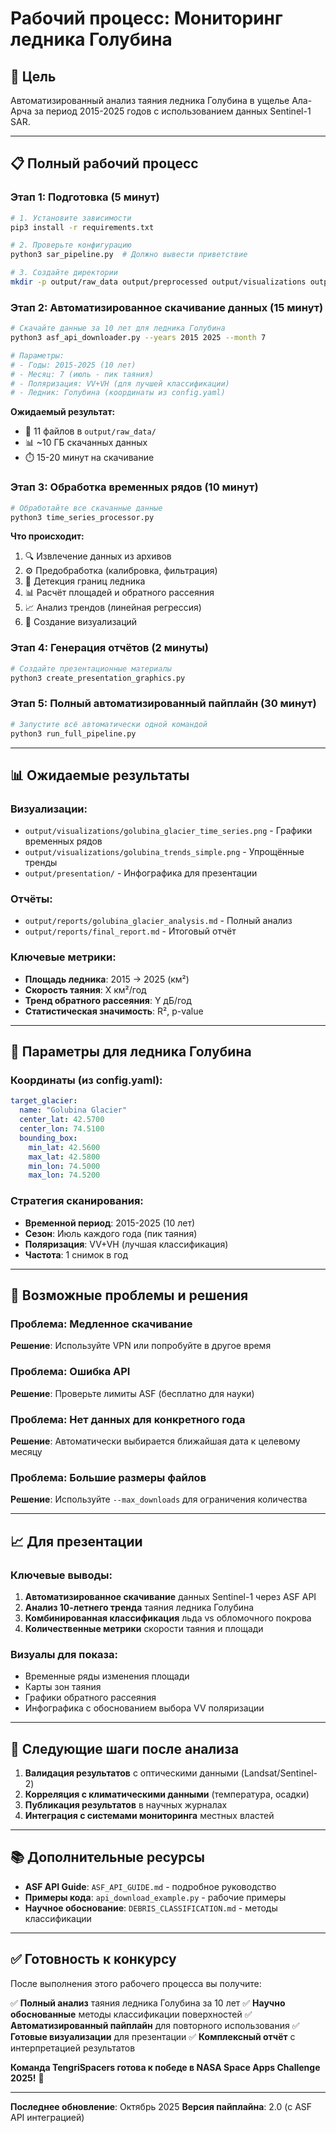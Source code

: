 # Рабочий процесс: Мониторинг ледника Голубина

## 🎯 Цель
Автоматизированный анализ таяния ледника Голубина в ущелье Ала-Арча за период 2015-2025 годов с использованием данных Sentinel-1 SAR.

---

## 📋 Полный рабочий процесс

### Этап 1: Подготовка (5 минут)
```bash
# 1. Установите зависимости
pip3 install -r requirements.txt

# 2. Проверьте конфигурацию
python3 sar_pipeline.py  # Должно вывести приветствие

# 3. Создайте директории
mkdir -p output/raw_data output/preprocessed output/visualizations output/reports
```

### Этап 2: Автоматизированное скачивание данных (15 минут)
```bash
# Скачайте данные за 10 лет для ледника Голубина
python3 asf_api_downloader.py --years 2015 2025 --month 7

# Параметры:
# - Годы: 2015-2025 (10 лет)
# - Месяц: 7 (июль - пик таяния)
# - Поляризация: VV+VH (для лучшей классификации)
# - Ледник: Голубина (координаты из config.yaml)
```

**Ожидаемый результат:**
- 📁 11 файлов в `output/raw_data/`
- 📊 ~10 ГБ скачанных данных
- ⏱️ 15-20 минут на скачивание

### Этап 3: Обработка временных рядов (10 минут)
```bash
# Обработайте все скачанные данные
python3 time_series_processor.py
```

**Что происходит:**
1. 🔍 Извлечение данных из архивов
2. ⚙️ Предобработка (калибровка, фильтрация)
3. 🧊 Детекция границ ледника
4. 📊 Расчёт площадей и обратного рассеяния
5. 📈 Анализ трендов (линейная регрессия)
6. 🎨 Создание визуализаций

### Этап 4: Генерация отчётов (2 минуты)
```bash
# Создайте презентационные материалы
python3 create_presentation_graphics.py
```

### Этап 5: Полный автоматизированный пайплайн (30 минут)
```bash
# Запустите всё автоматически одной командой
python3 run_full_pipeline.py
```

---

## 📊 Ожидаемые результаты

### Визуализации:
- `output/visualizations/golubina_glacier_time_series.png` - Графики временных рядов
- `output/visualizations/golubina_trends_simple.png` - Упрощённые тренды
- `output/presentation/` - Инфографика для презентации

### Отчёты:
- `output/reports/golubina_glacier_analysis.md` - Полный анализ
- `output/reports/final_report.md` - Итоговый отчёт

### Ключевые метрики:
- **Площадь ледника**: 2015 → 2025 (км²)
- **Скорость таяния**: X км²/год
- **Тренд обратного рассеяния**: Y дБ/год
- **Статистическая значимость**: R², p-value

---

## 🔧 Параметры для ледника Голубина

### Координаты (из config.yaml):
```yaml
target_glacier:
  name: "Golubina Glacier"
  center_lat: 42.5700
  center_lon: 74.5100
  bounding_box:
    min_lat: 42.5600
    max_lat: 42.5800
    min_lon: 74.5000
    max_lon: 74.5200
```

### Стратегия сканирования:
- **Временной период**: 2015-2025 (10 лет)
- **Сезон**: Июль каждого года (пик таяния)
- **Поляризация**: VV+VH (лучшая классификация)
- **Частота**: 1 снимок в год

---

## 🚨 Возможные проблемы и решения

### Проблема: Медленное скачивание
**Решение**: Используйте VPN или попробуйте в другое время

### Проблема: Ошибка API
**Решение**: Проверьте лимиты ASF (бесплатно для науки)

### Проблема: Нет данных для конкретного года
**Решение**: Автоматически выбирается ближайшая дата к целевому месяцу

### Проблема: Большие размеры файлов
**Решение**: Используйте `--max_downloads` для ограничения количества

---

## 📈 Для презентации

### Ключевые выводы:

1. **Автоматизированное скачивание** данных Sentinel-1 через ASF API
2. **Анализ 10-летнего тренда** таяния ледника Голубина
3. **Комбинированная классификация** льда vs обломочного покрова
4. **Количественные метрики** скорости таяния и площади

### Визуалы для показа:
- Временные ряды изменения площади
- Карты зон таяния
- Графики обратного рассеяния
- Инфографика с обоснованием выбора VV поляризации

---

## 🎯 Следующие шаги после анализа

1. **Валидация результатов** с оптическими данными (Landsat/Sentinel-2)
2. **Корреляция с климатическими данными** (температура, осадки)
3. **Публикация результатов** в научных журналах
4. **Интеграция с системами мониторинга** местных властей

---

## 📚 Дополнительные ресурсы

- **ASF API Guide**: `ASF_API_GUIDE.md` - подробное руководство
- **Примеры кода**: `api_download_example.py` - рабочие примеры
- **Научное обоснование**: `DEBRIS_CLASSIFICATION.md` - методы классификации

---

## ✅ Готовность к конкурсу

После выполнения этого рабочего процесса вы получите:

✅ **Полный анализ** таяния ледника Голубина за 10 лет
✅ **Научно обоснованные** методы классификации поверхностей
✅ **Автоматизированный пайплайн** для повторного использования
✅ **Готовые визуализации** для презентации
✅ **Комплексный отчёт** с интерпретацией результатов

**Команда TengriSpacers готова к победе в NASA Space Apps Challenge 2025!** 🚀

---

**Последнее обновление**: Октябрь 2025
**Версия пайплайна**: 2.0 (с ASF API интеграцией)

